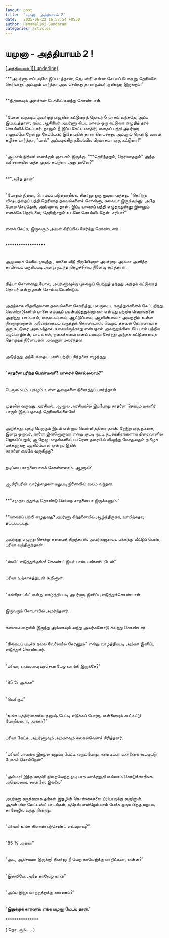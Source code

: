 ```yaml
---
layout: post
title:  "யமுனா  அத்தியாயம் 2"
date:   2025-06-22 16:57:54 +0530
author: Hemamalini Sundaram
categories: articles
---
```


#  யமுனா - அத்தியாயம் 2 ! 

[[அத்தியாயம்
1]{.underline}](https://www.momspresso.com/parenting/aa71bb9e323d44a5b589be0617593389/article/ymunnnaa-ycled74xul7n?utm_source=PCA_Whatsapp_Share&utm_medium=Share_Android)

\"**அபர்ணா எப்பவுமே இப்படித்தான், ஜெயஸ்ரீ! என்ன செய்யப் போறானு தெரியவே தெரியாது;
அப்புறம் பார்த்தா அவ செய்தது தான் நம்பர் ஒண்ணா இருக்கும்!\"\
\
\
**நித்யாவும் அவர்கள் பேச்சில் கலந்து கொண்டாள்.\
\
\
\"போன வருஷம் அபர்ணா எழுதின கட்டுரைத் தொடர் 6 மாசம் வந்ததே, அப்ப இப்படித்தான், நம்ம
ஆசிரியர் அபர்ணா கிட்ட மாசம் ஒரு கட்டுரை எழுதித் தரச் சொல்லிக் கேட்டார். நானும் நீ இப்ப
கேட்ட மாதிரி, எதைப் பத்தி அபர்ணா எழுதப்போறேன்னு கேட்டேன்; இதே பதில் தான்
கிடைச்சுது. அப்புறம் ரெண்டு வாரம் கழிச்சு பார்த்தா, \"பால்\" அப்படிங்கிற தலைப்பில
பிரமாதமா ஒரு கட்டுரை!\"\
\
\
\"ஆமாம் நித்யா! எனக்கும் ஞாபகம் இருக்கு. \"**தெரிந்ததும், தெரியாததும்\" அந்த\
வரிசசையில வந்த முதல் கட்டுரை அது தானே?\"\
\
\
**\"அதே தான்\"\
\
\
\"போதும் நித்யா, ரொம்பப் படுத்தாதீங்க. திடீர்னு ஒரு ஐடியா வந்தது. \"தெரிந்த
விஷயத்தைப் பத்தி தெரியாத தகவல்களைச் சொன்னா, சுவையா இருக்கும்னு. அதே போல செய்தேன்,
அவ்வுளவு தான். இப்ப யாரைப் பத்தி எழுதறதுன்னு இன்னும் எனக்கே தெரியலை; தெரிஞ்சதும்
உடனே சொல்லிடறேன், சரியா?\"\
\
\
எனக் கேட்க, இருவரும் அவள் சிரிப்பில் சேர்ந்து கொண்டனர்.\
\
\
\*\*\*\*\*\*\*\*\*\*\*\*\*\*\*\*\*\*\
\
\
அலுவலக வேலை முடிந்து , மாலை வீடு திரும்பினாள் அபர்ணா. அம்மா அளித்த\
காபியைப் பருகியபடி அன்று நடந்த நிகழ்ச்சியை நினைவு கூர்ந்தாள்.\
\
\
நித்யா சொன்னது போல, அபர்ணாவுக்கு புகழைப் பெற்றுத் தந்தது அந்தக் கட்டுரைத் தொடர் என்று
தான் சொல்ல வேண்டும்.\
\
\
அதற்காக விதவிதமான தகவல்களை சேகரித்து, பலருடைய கருத்துக்களைக் கேட்டறிந்து,
வெளிநாடுகளில் பாலை எப்படிப் பயன்படுத்துகிறார்கள் என்பது பற்றிய விவரங்களை அறிந்து,
பசும்பால், எருமைப்பால், ஆட்டுப்பால், ஆவின்பால் - அவற்றில் உள்ள நிறைகுறைகள் அனைத்தையும்
வகுத்துக் கொண்டாள். வெறும் தகவல் தோரணமாக ஒரு கட்டுரை அமைந்தால் சுவையிருக்காது
என்பதால் அவற்றுக்கிடையே பால் பற்றிய பழமொழிகள், பாடல்கள், நகைச்சுவை எனப் பலவும்
சேர்ந்து அந்தக் கட்டுரையைத் தொகுத்த நினைவுகள் அவளுள் மலர்ந்தன.\
\
\
அடுத்தது, தற்போதைய பணி பற்றிய சிந்தனை எழுந்தது.\
\
\
\"**சாதனை புரிந்த பெண்மணி? யாரைச் சொல்லலாம்?**\"\
\
\
பெருமையும், புகழும் உள்ள துறைகளை நினைத்துப் பார்த்தாள்.\
\
\
முதலில் வருவது அரசியல். ஆனால் அரசியலில் இப்போது சாத்னை செய்யும் மகளிர் யாரும்
இருப்பதாகத் தெரியவில்லையே!\
\
\
அடுத்தது, புகழ் பெருகும் இடம் என்றால் வெள்ளித்திரை தான். நேற்று ஒரு நடிகை, இன்று
ஒருவர், நாளை இன்னொருவர் என்று குட்டி குட்டி நட்சத்திரங்களாய் திரைவானில் ஜொலிப்பதும்,
ஆறேழு மாதங்களில் படீரென தரையில் விழுந்து மோதுவதும் தமிழக மக்களுக்கு பழகிப்போன
ஒன்று. இதில்\
சாதனை எங்கே வருகிறது?\
\
\
நடிப்பை சாதனையாகக் கொள்ளலாம். ஆனால்?\
\
\
ஆசிரியரின் வார்த்தைகள் மறுபடி நினைவில் வலம் வந்தன.\
\
\
**\"சமுதாயத்துக்கு தொண்டு செய்யற சாதனையா இருக்கணும்.\"\
\
\
**யாரைப் பற்றி எழுதுவது?அபர்ணா சிந்தனையில் ஆழ்ந்திருக்க, வாயிற்கதவு தட்டப்பட்டது.\
\
\
அபர்ணா எழுந்து சென்று கதவைத் திறந்தாள். அவர்களுடைய பக்கத்து வீட்டுப் பெண், ப்ரியா
வந்திருந்தாள்.\
\
\
\"ஸ்வீட் எடுத்துக்குங்க! செகண்ட் இயர் பாஸ் பண்ணிட்டேன்\"\
\
\
ப்ரியா உற்சாகத்துடன் கூறினாள்.\
\
\
\"கங்கிராட்ஸ்\" என்று வாழ்த்தியபடி அபர்ணா இனிப்பு எடுத்துக்கொண்டாள்.\
\
\
இருவரும் சோபாவில் அமர்ந்தனர்.\
\
\
சமையலறையில் இருந்து அம்மாவும் வந்து அவர்களோடு கலந்து கொண்டார்.\
\
\
\"நிறையப் படிச்சு நல்ல வேலையில சேரணும்\" என்று வாழ்த்தியபடி அம்மா இனிப்பு எடுத்துக்
கொண்டார்.\
\
\
\"ப்ரியா, எவ்வுளவு பர்செண்டேஜ் வாங்கி இருக்கே?\"\
\
\
\"85 % அக்கா\"\
\
\
\"வெரிகுட்\"\
\
\
\"உங்க பத்திரிகையில தனுஷ் பேட்டி எடுக்கப் போனா, என்னையும் கூட்டிட்டு போறீங்களா,
அக்கா?\"\
\
\
ப்ரியா கேட்க, அபர்ணாவும் அம்மாவும் கலகலவெனச் சிரித்தனர்.\
\
\
\"ப்ரியா! அவங்க இதழ்ல தனுஷ் பேட்டி வரும்போது, கண்டிப்பா உன்னைக் கூட்டிட்டு போகச்
சொல்றேன்\"\
\
\
\"அம்மா! இந்த மாதிரி நிறைவேற்ற முடியாத வாக்குறுதி எல்லாம் கொடுக்காதீங்க. அதெல்லாம்
சான்ஸே இல்லை\"\
\
\
அபர்ணா சுருக்கமாக தங்கள் இதழின் கொள்கைகளை ப்ரியாவுக்கு கூறினாள்.\
அதன் பின் லேட்டஸ்ட் பாடல்கள், டிரெஸ் என்றெல்லாம் பேச்சு ஓடிய பிறகு மறுபடி காலேஜில்
வந்து நின்றது.\
\
\
\"ப்ரியா! உங்க கிளாஸ் பர்செண்ட் எவ்வுளவு?\"\
\
\
\"85 % அக்கா\"\
\
\
\"அட, அதிசயமா இருக்கு! திடீர்னு நீ வேற காலேஜ்க்கு மாறிட்டியா, என்ன?\"\
\
\
\"இல்லியே, அதே காலேஜ் தான்\"\
\
\
\"அப்ப இந்த மாற்றத்துக்கு காரணம்?\"\
\
\
\"**இதுக்குக் காரணம் எங்க யமுனா மேடம் தான்**.\"\
\
\*\*\*\*\*\*\*\*\*\*\*\*\*\*\*

( தொடரும்\...\...)
